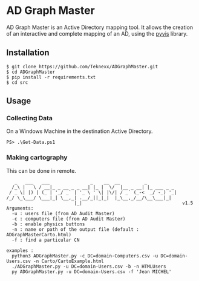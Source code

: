 # AD Graph Master

AD Graph Master is an Active Directory mapping tool. It allows the creation of an interactive and complete mapping of an AD, using the [pyvis](https://pyvis.readthedocs.io/en/latest/) library.


## Installation

```
$ git clone https://github.com/Teknexx/ADGraphMaster.git
$ cd ADGraphMaster
$ pip install -r requirements.txt
$ cd src
```

## Usage
### Collecting Data
On a Windows Machine in the destination Active Directory.
```
PS> .\Get-Data.ps1
```

### Making cartography
This can be done in remote. 

```
   _   ___   ___               _    __  __         _
  /_\ |   \ / __|_ _ __ _ _ __| |_ |  \/  |__ _ __| |_ ___ _ _
 / _ \| |) | (_ | '_/ _` | '_ \ ' \| |\/| / _` (_-<  _/ -_) '_|
/_/ \_\___/ \___|_| \__,_| .__/_||_|_|  |_\__,_/__/\__\___|_|
                         |_|                                     v1.5
Arguments:
  -u : users file (from AD Audit Master)
  -c : computers file (from AD Audit Master)
  -b : enable physics buttons
  -n : name or path of the output file (default : ADGraphMasterCarto.html)
  -f : find a particular CN

examples :
  python3 ADGraphMaster.py -c DC=domain-Computers.csv -u DC=domain-Users.csv -n Carto/CartoExample.html
  ./ADGraphMaster.py -u DC=domain-Users.csv -b -n HTMLUsers
  py ADGraphMaster.py -u DC=domain-Users.csv -f 'Jean MICHEL'
```

